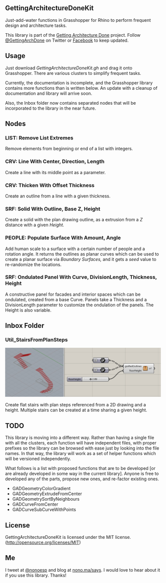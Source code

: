 ## GettingArchitectureDoneKit

Just-add-water functions in Grasshopper for Rhino to perform frequent design and architecture tasks.

This library is part of the [Getting Architecture Done](http://www.gettingarchitecturedone.com/?utm_source=github&utm_medium=GADKit) project. Follow [@GettingArchDone](http://twitter.com/GettingArchDone) on Twitter or [Facebook](http://facebook.com/gettingarchitecturedone) to keep updated.

## Usage

Just download *GettingArchitectureDoneKit.gh* and drag it onto Grasshopper. There are various clusters to simplify frequent tasks.

Currently, the documentation is incomplete, and the Grasshopper library contains more functions than is written below. An update with a cleanup of documentation and library will arrive soon.

Also, the Inbox folder now contains separated nodes that will be incorporated to the library in the near future.

## Nodes

### LIST: Remove List Extremes

Remove elements from beginning or end of a list with integers.

### CRV: Line With Center, Direction, Length

Create a line with its middle point as a parameter.

### CRV: Thicken With Offset Thickness

Create an outline from a line with a given thickness.

### SRF: Solid With Outline, Base Z, Height

Create a solid with the plan drawing outline, as a extrusion from a *Z* distance with a given *Height.*

### PEOPLE: Populate Surface With Amount, Angle

Add human scale to a surface with a certain number of people and a rotation angle. It returns the outlines as planar curves which can be used to create a planar surface via *Boundary Surfaces,* and it gets a *seed* value to re-randomize the locations.

### SRF: Ondulated Panel With Curve, DivisionLength, Thickness, Height

A constructive panel for facades and interior spaces which can be ondulated, created from a base Curve. Panels take a Thickness and a DivisionLength parameter to customize the ondulation of the panels. The Height is also variable.

## Inbox Folder

### Util_StairsFromPlanSteps

![Stairs From Plan Steps](Links/Util_StairsFromPlanSteps.jpg)

Create flat stairs with plan steps referenced from a 2D drawing and a height. Multiple stairs can be created at a time sharing a given height.

## TODO

This library is moving into a different way. Rather than having a single file with all the clusters, each function will have independent files, with proper prefixes so the library can be browsed with ease just by looking into the file names. In that way, the library will work as a set of helper functions which will be versioned independently.

What follows is a list with proposed functions that are to be developed [or are already developed in some way in the current library]. Anyone is free to developed any of the parts, propose new ones, and re-factor existing ones.

* GADGeometryColorGradient
* GADGeometryExtrudeFromCenter
* GADGeometrySortByNeighbours
* GADCurveFromCenter
* GADCurveSubCurveWithPoints

## License

GettingArchitectureDoneKit is licensed under the MIT license. (http://opensource.org/licenses/MIT)

## Me

I tweet at [@nonoesp](http://www.twitter.com/nonoesp) and blog at [nono.ma/says](http://nono.ma/says). I would love to hear about it if you use this library. Thanks!
